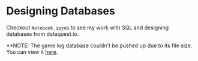 # Designing Databases

Checkout `Notebook.ipynb` to see my work with SQL and designing databases from dataquest.io.

**NOTE: The game log database couldn't be pushed up due to its file size. You can view it [here](http://www.retrosheet.org/gamelogs/index.html).
